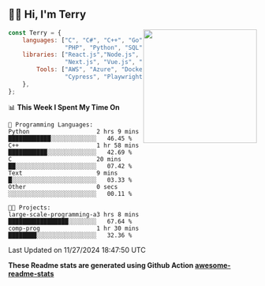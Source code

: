 <h2>👋🏻 Hi, I'm Terry</h2>

<img align='right' src="https://media.giphy.com/media/fkZukR450RQ1qnGaq9/giphy.gif" width="230">

```javascript
const Terry = {
    languages: ["C", "C#", "C++", "Go", "Java", "Javascript",
                "PHP", "Python", "SQL", "Typescript"],
    libraries: ["React.js","Node.js", ".Net", "Express.js",
                "Next.js", "Vue.js", "Astro.js", "CUDA"],
        Tools: ["AWS", "Azure", "Docker🐳", "Git", "Figma",
                "Cypress", "Playwright", "Postman", "Jira"],
    },
};
```
<!--START_SECTION:waka-->
📊 **This Week I Spent My Time On** 

```text
💬 Programming Languages: 
Python                   2 hrs 9 mins        ████████████░░░░░░░░░░░░░   46.45 % 
C++                      1 hr 58 mins        ███████████░░░░░░░░░░░░░░   42.69 % 
C                        20 mins             ██░░░░░░░░░░░░░░░░░░░░░░░   07.42 % 
Text                     9 mins              █░░░░░░░░░░░░░░░░░░░░░░░░   03.33 % 
Other                    0 secs              ░░░░░░░░░░░░░░░░░░░░░░░░░   00.11 % 

🐱‍💻 Projects: 
large-scale-programming-a3 hrs 8 mins        █████████████████░░░░░░░░   67.64 % 
comp-prog                1 hr 30 mins        ████████░░░░░░░░░░░░░░░░░   32.36 % 
```


 Last Updated on 11/27/2024 18:47:50 UTC
<!--END_SECTION:waka-->

**These Readme stats are generated using Github Action [awesome-readme-stats](https://github.com/anmol098/waka-readme-stats)**
